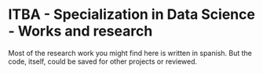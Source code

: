 # ITBA - Specialization in Data Science - Works and research

Most of the research work you might find here is written in spanish. But the code, itself, could be saved for other projects or reviewed.

